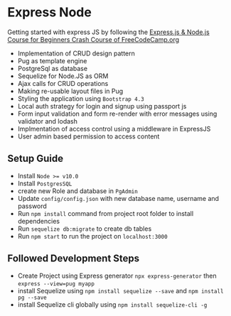 # Express Node
Getting started with express JS by following the [Express.js & Node.js Course for Beginners Crash Course of FreeCodeCamp.org](https://youtu.be/G8uL0lFFoN0)

- Implementation of CRUD design pattern
- Pug as template engine
- PostgreSql as database
- Sequelize for Node.JS as ORM
- Ajax calls for CRUD operations
- Making re-usable layout files in Pug
- Styling the application using ``Bootstrap 4.3``
- Local auth strategy for login and signup using passport js
- Form input validation and form re-render with error messages using validator and lodash
- Implmentation of access control using a middleware in ExpressJS
- User admin based permission to access content
## Setup Guide
- Install ``Node >= v10.0``
- Install ``PostgresSQL``
- create new Role and database in ``PgAdmin``
- Update ``config/config.json`` with new database name, username and password
- Run ``npm install`` command from project root folder to install dependencies
- Run ``sequelize db:migrate`` to create db tables
- Run ``npm start`` to run the project on ``localhost:3000``

## Followed Development Steps

- Create Project using Express generator ``npx express-generator`` then ``express --view=pug myapp``
- install Sequelize using ``npm install sequelize --save`` and ``npm install pg --save``
- install Sequelize cli globally using ``npm install sequelize-cli -g``

